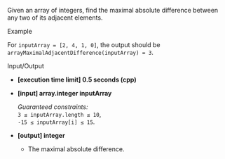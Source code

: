 
Given an array of integers, find the maximal absolute difference between any two of its adjacent elements.

Example

For  `inputArray = [2, 4, 1, 0]`, the output should be  
`arrayMaximalAdjacentDifference(inputArray) = 3`.

Input/Output

-   **[execution time limit] 0.5 seconds (cpp)**
    
-   **[input] array.integer inputArray**
    
    _Guaranteed constraints:_  
    `3 ≤ inputArray.length ≤ 10`,  
    `-15 ≤ inputArray[i] ≤ 15`.
    
-   **[output] integer**
    
    -   The maximal absolute difference.